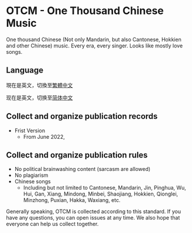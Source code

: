 # OTCM - One Thousand Chinese Music
One thousand Chinese (Not only Mandarin, but also Cantonese, Hokkien and other Chinese) music. Every era, every singer. Looks like mostly love songs.

## Language
現在是英文，切換至[繁體中文](README-tc.md)

现在是英文，切换至[简体中文](README-sc.md)

## Collect and organize publication records
- Frist Version
  - From June 2022,

## Collect and organize publication rules
- No political brainwashing content (sarcasm are allowed)
- No plagiarism
- Chinese songs
   - Including but not limited to Cantonese, Mandarin, Jin, Pinghua, Wu, Hui, Gan, Xiang, Mindong, Minbei, Shaojiang, Hokkien, Qionglei, Minzhong, Puxian, Hakka, Waxiang, etc.


Generally speaking, OTCM is collected according to this standard. If you have any questions, you can open issues at any time. We also hope that everyone can help us collect together.
